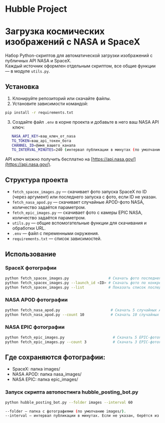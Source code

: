 # Hubble Project

# Загрузка космических изображений с NASA и SpaceX

Набор Python-скриптов для автоматической загрузки изображений с публичных API NASA и SpaceX.  
Каждый источник оформлен отдельным скриптом, все общие функции — в модуле `utils.py`.

## Установка

1. Клонируйте репозиторий или скачайте файлы.
2. Установите зависимости командой:

 ```bash
 pip install -r requirements.txt
 ```

3. Создайте файл `.env` в корне проекта и добавьте в него ваш NASA API ключ:
 ```bash
    NASA_API_KEY=ваш_ключ_от_nasa
    TG_TOKEN=ваш_api_токен_бота
    CHANNEL_ID=@имя_вашего_канала
    TG_INTERVAL_MINUTES=240 (интервал публикации в минутах (по умолчанию — 240 = 4 часа))
```

API ключ можно получить бесплатно на [https://api.nasa.gov/](https://api.nasa.gov/).

## Структура проекта

- `fetch_spacex_images.py` — скачивает фото запуска SpaceX по ID (через аргумент) или последнего запуска с фото, если ID не указан.
- `fetch_nasa_apod.py` — скачивает случайные APOD-фото NASA, количество задаётся параметром.
- `fetch_epic_images.py` — скачивает фото с камеры EPIC NASA, количество задаётся параметром.
- `utils.py` — общие вспомогательные функции для скачивания и обработки URL.
- `.env` — файл с переменными окружения.
- `requirements.txt` — список зависимостей.

## Использование

### SpaceX фотографии
```bash
python fetch_spacex_images.py                  # Скачать фото последнего запуска с фотографиями
python fetch_spacex_images.py --launch_id <ID> # Скачать фото по конкретному ID запуска
python fetch_spacex_images.py --list           # Показать список последних запусков (с ID)
```

### NASA APOD фотографии
```bash
python fetch_nasa_apod.py                       # Скачать 5 случайных APOD-фотографий (по умолчанию)
python fetch_nasa_apod.py --count 10            # Скачать 10 случайных APOD-фотографий
```

### NASA EPIC фотографии
```bash
python fetch_epic_images.py                      # Скачать 5 EPIC-фотографий (по умолчанию)
python fetch_epic_images.py --count 3            # Скачать 3 EPIC-фотографии
```

## Где сохраняются фотографии:
- SpaceX: папка images/
- NASA APOD: папка nasa_images/
- NASA EPIC: папка epic_images/


### Запуск скрипта автопостинга hubble_posting_bot.py
```bash
python hubble_posting_bot.py --folder images --interval 60

--folder — папка с фотографиями (по умолчанию images/).
--interval — интервал публикации в минутах. Если не указан, берётся из .env.
```